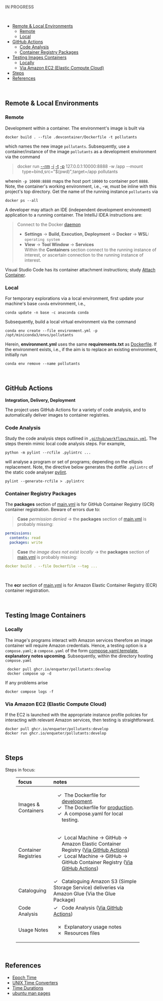 <br>

<span style="color: #777777"><b>IN PROGRESS</b></span>

<br>

* [Remote & Local Environments](#remote--local-environments)
  * [Remote](#remote) 
  * [Local](#local)
* [GitHub Actions](#github-actions)
  * [Code Analysis](#code-analysis)
  * [Container Registry Packages](#container-registry-packages)
* [Testing Images Containers](#testing-image-containers)
  * [Locally](#locally)
  * [Via Amazon EC2 (Elastic Compute Cloud)](#via-amazon-ec2-elastic-compute-cloud)
* [Steps](#steps)
* [References](#references)

<br>

## Remote & Local Environments

### Remote

Development within a container.  The environment's image is built via

```shell
docker build . --file .devcontainer/Dockerfile -t pollutants
```

which names the new image `pollutants`.  Subsequently, use a container/instance of the image `pollutants` as a development environment via the command

> docker run [--rm](https://docs.docker.com/engine/reference/commandline/run/#:~:text=a%20container%20exits-,%2D%2Drm,-Automatically%20remove%20the) [-i](https://docs.docker.com/engine/reference/commandline/run/#:~:text=and%20reaps%20processes-,%2D%2Dinteractive,-%2C%20%2Di) [-t](https://docs.docker.com/get-started/02_our_app/#:~:text=Finally%2C%20the-,%2Dt,-flag%20tags%20your) [-p](https://docs.docker.com/engine/reference/commandline/run/#:~:text=%2D%2Dpublish%20%2C-,%2Dp,-Publish%20a%20container%E2%80%99s) 127.0.0.1:10000:8888 -w /app --mount \
> &nbsp; &nbsp; type=bind,src="$(pwd)",target=/app pollutants

wherein   `-p 10000:8888` maps the host port `10000` to container port `8888`.  Note, the container's working environment,
i.e., -w, must be inline with this project's top directory.  Get the name of the running instance ``pollutants`` via

```shell
docker ps --all
```

A developer may attach an IDE (independent development environment) application to a running container.  The IntelliJ 
IDEA instructions are:

> Connect to the Docker [daemon](https://www.jetbrains.com/help/idea/docker.html#connect_to_docker)
> * **Settings** $\rightarrow$ **Build, Execution, Deployment** $\rightarrow$ **Docker** $\rightarrow$ **WSL:** `operating system`
> * **View** $\rightarrow$ **Tool Window** $\rightarrow$ **Services** <br>Within the **Containers** section connect to the running instance of interest, or ascertain connection to the running instance of interest.

Visual Studio Code has its container attachment instructions; study [Attach Container](https://code.visualstudio.com/docs/devcontainers/attach-container).


### Local

For temporary explorations via a local environment, first update your machine's base `conda` environment, i.e.,

```shell
conda update -n base -c anaconda conda
```

Subsequently, build a local virtual environment via the command

```shell
conda env create --file environment.yml -p /opt/miniconda3/envs/pollutants
```

Herein, **environment.yml** uses the same **requirements.txt** as [Dockerfile](/.devcontainer/Dockerfile).  If the 
environment exists, i.e., if the aim is to replace an existing environment, initially run

```shell
conda env remove --name pollutants
```

<br>

## GitHub Actions

<span style="margin-bottom: 25px"><b>Integration, Delivery, Deployment</b></span>

The project uses GitHub Actions for a variety of code analysis, and to automatically deliver images to container registries.

### Code Analysis

Study the code analysis steps outlined in [`.github/workflows/main.yml`](/.github/workflows/main.yml).  The steps therein 
mimic local code analysis steps.  For example, 

```shell
python -m pylint --rcfile .pylintrc ...
```

will analyse a program or set of programs; depending on the ellipsis replacement. Note, the directive below generates the 
dotfile `.pylintrc` of the static code analyser [pylint](https://pylint.pycqa.org/en/latest/user_guide/checkers/features.html).

```shell
pylint --generate-rcfile > .pylintrc
```

### Container Registry Packages

The **packages** section of [main.yml](/.github/workflows/main.yml) is for GitHub Container Registry (GCR) container 
registration.  Beware of errors due to:


> **Case** _permission denied_ $\rightarrow$ the **packages** section of [main.yml](/.github/workflows/main.yml) is probably 
missing:

```yaml
permissions:
  contents: read
  packages: write
```

> **Case** _the image does not exist locally_ $\rightarrow$ the **packages** section of [main.yml](/.github/workflows/main.yml) is probably
missing:

```yaml
docker build . --file Dockerfile --tag ...
```

<br>

The **ecr** section of [main.yml](/.github/workflows/main.yml) is for Amazon Elastic Container Registry (ECR) container 
registration.

<br>


## Testing Image Containers

### Locally

The image's programs interact with Amazon services therefore an image container will require Amazon credentials.  Hence, 
a testing option is a `compose.yaml`; a `compose.yaml` of the form [compose.yaml.template](/compose.yaml.template), 
**explanatory notes upcoming**.  Subsequently, within the directory hosting `compose.yaml`

```shell
 docker pull ghcr.io/enqueter/pollutants:develop
 docker compose up -d
```

If any problems arise

```shell
docker compose logs -f
```

### Via Amazon EC2 (Elastic Compute Cloud)

If the EC2 is launched with the appropriate instance profile policies for interacting with relevant Amazon services, then 
testing is straightforward.

```shell
docker pull ghcr.io/enqueter/pollutants:develop
docker run ghcr.io/enqueter/pollutants:develop
```

<br>

## Steps

Steps in focus:

<table style="width: 80%; border: 0; border-spacing: 5px; margin-left: 35px">
    <colgroup>
        <col span="1" style="width: 23.5%;">
        <col span="1" style="width: 66.5%;">
    </colgroup>
    <thead><tr style="text-align: left"><th>focus</th><th>notes</th></tr></thead>
    <tr><td>Images & Containers</td>
        <td><ul style="list-style-type:'\2713';">
          <li>&nbsp; The Dockerfile for <a href="/.devcontainer/Dockerfile" target="_blank">development</a>.</li>
          <li>&nbsp; The Dockerfile for <a href="/Dockerfile" target="_blank">production</a>.</li>
          <li>&nbsp; A compose.yaml for local testing.</li>
        </ul></td>
    </tr>
    <tr><td>Container Registries</td>
        <td><ul style="list-style-type:'\2713';">
          <li>&nbsp; Local Machine &rarr; GitHub &rarr; Amazon Elastic Container Registry (<a href="/.github/workflows/main.yml" target="_blank">Via GitHub Actions</a>)</li>
          <li>&nbsp; Local Machine &rarr; GitHub &rarr; GitHub Container Registry (<a href="/.github/workflows/main.yml" target="_blank">Via GitHub Actions</a>)</li>
        </ul></td>
    </tr>
    <tr><td>Cataloguing</td>
        <td>&#10003; &nbsp; Cataloguing Amazon S3 (Simple Storage Service) deliveries via Amazon Glue (Via the Glue Package)</td>
    </tr>
    <tr><td>Code Analysis</td>
        <td>&#10003; &nbsp; Code Analysis (<a href="/.github/workflows/main.yml" target="_blank">Via GitHub Actions</a>)</td>
    </tr>
    <tr><td>Usage Notes</td>
        <td><ul  style="list-style-type:'\2717';">
            <li>&nbsp; Explanatory usage notes</li>
            <li>&nbsp; Resources files</li>
        </ul></td>
    </tr>
</table>

<br>

## References

* [Epoch Time](https://unixtime.org)
* [UNIX Time Converters](https://time.is/Unix_time_converter)
* [Time Durations](https://en.wikipedia.org/wiki/ISO_8601#Durations)
* [ubuntu man pages](https://manpages.ubuntu.com/manpages/trusty/man1/)


<br>
<br>

<br>
<br>

<br>
<br>

<br>
<br>
